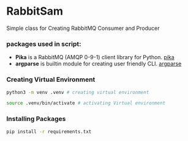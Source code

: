 # RabbitSam

Simple class for Creating RabbitMQ Consumer and Producer

### packages used in script:

- **Pika** is a RabbitMQ (AMQP 0-9-1) client library for Python. [pika](https://pika.readthedocs.io/en/stable/)
- **argparse** is builtin module for creating user friendly CLI. [argparse](https://docs.python.org/3/library/argparse.html)

### Creating Virtual Environment

```bash
python3 -m venv .venv # creating virtual environment

source .venv/bin/activate # activating Virtual environment
```

### Installing Packages

```bash
pip install -r requirements.txt
```
